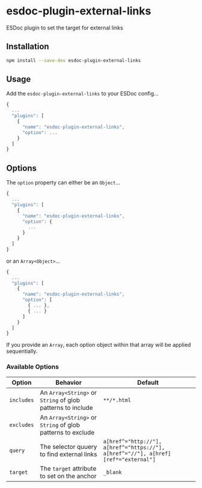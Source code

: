 # esdoc-plugin-external-links

ESDoc plugin to set the target for external links

## Installation

```sh
npm install --save-dev esdoc-plugin-external-links
```

## Usage

Add the `esdoc-plugin-external-links` to your ESDoc config...
```js
{
  ...
  "plugins": [
    {
      "name": "esdoc-plugin-external-links",
      "option": ...
    }
  ]
}
```

## Options

The `option` property can either be an `Object`...

```js
{
  ...
  "plugins": [
    {
      "name": "esdoc-plugin-external-links",
      "option": {
        ...
      }
    }
  ]
}
```
or an `Array<Object>`...
```js
{
  ...
  "plugins": [
    {
      "name": "esdoc-plugin-external-links",
      "option": [
        { ... },
        { ... }
      ]
    }
  ]
}
```

If you provide an `Array`, each option object within that array will be applied sequentially.

### Available Options

| Option | Behavior | Default |
|--------|----------|---------|
| `includes` | An `Array<String>` or `String` of glob patterns to include | `**/*.html` |
| `excludes` | An `Array<String>` or `String` of glob patterns to exclude |  |
| `query` | The selector quuery to find external links | `a[href^="http://"], a[href^="https://"], a[href^="//"], a[href][ref*="external"]` |
| `target` | The `target` attribute to set on the anchor | `_blank` |

